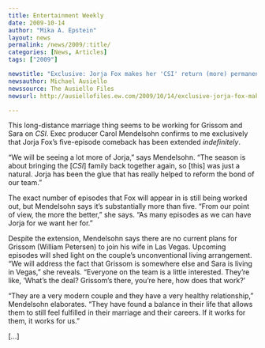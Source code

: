 ```yaml
---
title: Entertainment Weekly
date: 2009-10-14
author: "Mika A. Epstein"
layout: news
permalink: /news/2009/:title/
categories: [News, Articles]
tags: ["2009"]

newstitle: "Exclusive: Jorja Fox makes her 'CSI' return (more) permanent!  "
newsauthor: Michael Ausiello
newssource: The Ausiello Files
newsurl: http://ausiellofiles.ew.com/2009/10/14/exclusive-jorja-fox-makes-her-csi-return-more-permanent/

---
```


This long-distance marriage thing seems to be working for Grissom and Sara on *CSI*. Exec producer Carol Mendelsohn confirms to me exclusively that Jorja Fox’s five-episode comeback has been extended *indefinitely*.

“We will be seeing a lot more of Jorja,” says Mendelsohn. “The season is about bringing the [*CSI*] family back together again, so [this] was just a natural. Jorja has been the glue that has really helped to reform the bond of our team.”

The exact number of episodes that Fox will appear in is still being worked out, but Mendelsohn says it’s substantially more than five. “From our point of view, the more the better,” she says. “As many episodes as we can have Jorja for we want her for.”

Despite the extension, Mendelsohn says there are no current plans for Grissom (William Petersen) to join his wife in Las Vegas. Upcoming episodes will shed light on the couple’s unconventional living arrangement. “We will address the fact that Grissom is somewhere else and Sara is living in Vegas,” she reveals. “Everyone on the team is a little interested. They’re like, ‘What’s the deal? Grissom’s there, you’re here, how does that work?’

“They are a very modern couple and they have a very healthy relationship,” Mendelsohn elaborates. “They have found a balance in their life that allows them to still feel fulfilled in their marriage and their careers. If it works for them, it works for us.”

[...]

